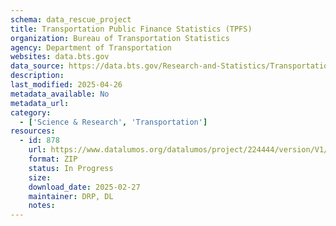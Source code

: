 ```yaml
---
schema: data_rescue_project 
title: Transportation Public Finance Statistics (TPFS)
organization: Bureau of Transportation Statistics
agency: Department of Transportation
websites: data.bts.gov
data_source: https://data.bts.gov/Research-and-Statistics/Transportation-Public-Finance-Statistics-TPFS-/6aiz-ybqx/about_data
description: 
last_modified: 2025-04-26
metadata_available: No
metadata_url: 
category:
  - ['Science & Research', 'Transportation'] 
resources:
  - id: 878
    url: https://www.datalumos.org/datalumos/project/224444/version/V1/view
    format: ZIP
    status: In Progress
    size: 
    download_date: 2025-02-27
    maintainer: DRP, DL
    notes: 
---
```

